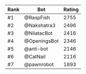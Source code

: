 Rank|Bot|Rating
---|---|---
#1|@RaspFish|2755
#2|@Nakshatra3|2496
#3|@NilatacBot|2416
#4|@OpeningsBot|2346
#5|@anti-bot|2146
#6|@CatNail|2116
#7|@pawnrobot|1893

